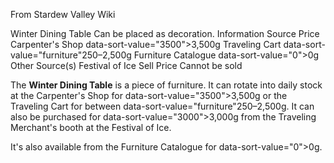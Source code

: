 From Stardew Valley Wiki

Winter Dining Table Can be placed as decoration. Information Source Price Carpenter's Shop data-sort-value="3500"&gt;3,500g Traveling Cart data-sort-value="furniture"250–2,500g Furniture Catalogue data-sort-value="0"&gt;0g Other Source(s) Festival of Ice Sell Price Cannot be sold

The **Winter Dining Table** is a piece of furniture. It can rotate into daily stock at the Carpenter's Shop for data-sort-value="3500"&gt;3,500g or the Traveling Cart for between data-sort-value="furniture"250–2,500g. It can also be purchased for data-sort-value="3000"&gt;3,000g from the Traveling Merchant's booth at the Festival of Ice.

It's also available from the Furniture Catalogue for data-sort-value="0"&gt;0g.